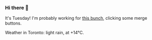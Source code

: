 ### Hi there :wave:

It's Tuesday! I'm probably working for [this bunch](https://github.com/kohofinancial), clicking some merge buttons.

Weather in Toronto: light rain, at +14°C.

